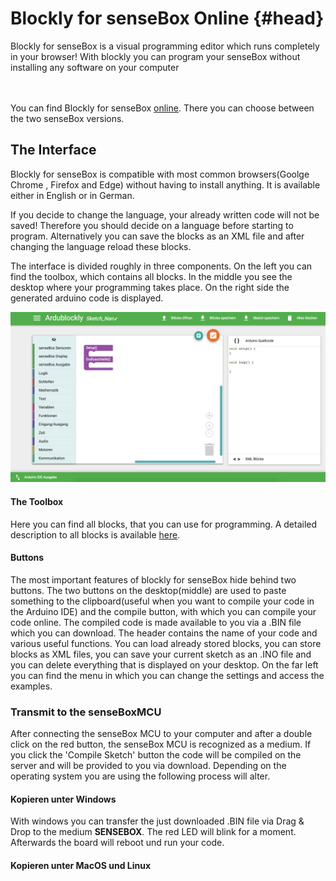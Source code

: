 
# Blockly for senseBox Online {#head}
 <div class="description">
 Blockly for senseBox is a visual programming editor which runs completely in your browser! With blockly you can program your senseBox without installing any
 software on your computer </div>
<div class="line">
    <br>
    <br>
</div>

You can find Blockly for senseBox <a href="https://blockly.sensebox.de">online</a>. There you can choose between the two senseBox versions. 

## The Interface
Blockly for senseBox is compatible with most common browsers(Goolge Chrome , Firefox and Edge) without having to install anything. It is available either in English or in German.
<div class="box_warning">
    <i class="fa fa-exclamation-circle fa-fw" aria-hidden="true" style="color: #f0ad4e"></i>
    If you decide to change the language, your already written code will not be saved! Therefore you should decide on a language before starting to program. Alternatively you can save the blocks as an XML file and after changing the language reload these blocks.
</div>

The interface is divided roughly in three components. On the left you can find the toolbox, which contains all blocks. In the middle you see the desktop where your programming takes place. On the right side the generated arduino code is displayed.

![The blockly for senseBox interface](../pictures/blockly_overview.png)

#### The Toolbox

Here you can find all blocks, that you can use for programming. A detailed description to all blocks is available [here](../blocks/sensebox_sensors.md).

#### Buttons
The most important features of blockly for senseBox hide behind two buttons. The two buttons on the desktop(middle) are used to paste something to the clipboard(useful when you want to compile your code in the Arduino IDE) and the compile button, with which you can compile your code online. The compiled code is made available to you via a .BIN file which you can download.
The header contains the name of your code and various useful functions. You can load already stored blocks, you can store blocks as XML files, you can save your current sketch as an .INO file and you can delete everything that is displayed on your desktop. On the far left you can find the menu in which you can change the settings and access the examples.

### Transmit to the senseBoxMCU

After connecting the senseBox MCU to your computer and after a double click on the red button, the senseBox MCU is recognized as a medium. If you click the 'Compile Sketch' button the code will be compiled on the server and will be provided to you via download. Depending on the operating system you are using the following process will alter.


#### Kopieren unter Windows 
 
With windows you can transfer the just downloaded .BIN file via Drag & Drop to the medium <b>SENSEBOX</b>. The red LED will blink for a moment. Afterwards the board will reboot und run your code.

#### Kopieren unter MacOS und Linux





